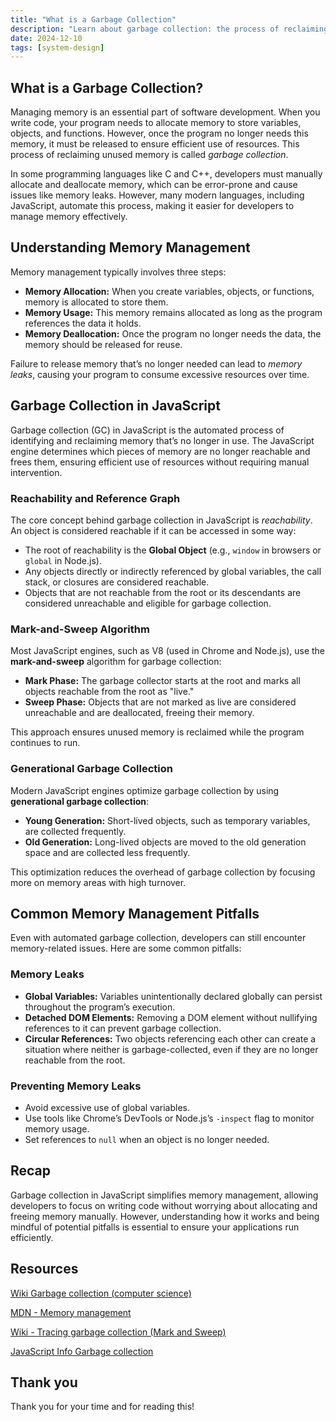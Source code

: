 ```yaml
---
title: "What is a Garbage Collection"
description: "Learn about garbage collection: the process of reclaiming unused memory in programming, with a deep dive into JavaScript's automated memory management."
date: 2024-12-10
tags: [system-design]
---
```



## What is a Garbage Collection?

Managing memory is an essential part of software development. When you write code, your program needs to allocate memory to store variables, objects, and functions. However, once the program no longer needs this memory, it must be released to ensure efficient use of resources. This process of reclaiming unused memory is called *garbage collection*.

In some programming languages like C and C++, developers must manually allocate and deallocate memory, which can be error-prone and cause issues like memory leaks. However, many modern languages, including JavaScript, automate this process, making it easier for developers to manage memory effectively.

## Understanding Memory Management

Memory management typically involves three steps:

- **Memory Allocation:** When you create variables, objects, or functions, memory is allocated to store them.
- **Memory Usage:** This memory remains allocated as long as the program references the data it holds.
- **Memory Deallocation:** Once the program no longer needs the data, the memory should be released for reuse.

Failure to release memory that’s no longer needed can lead to *memory leaks*, causing your program to consume excessive resources over time.

## Garbage Collection in JavaScript

Garbage collection (GC) in JavaScript is the automated process of identifying and reclaiming memory that’s no longer in use. The JavaScript engine determines which pieces of memory are no longer reachable and frees them, ensuring efficient use of resources without requiring manual intervention.

### Reachability and Reference Graph

The core concept behind garbage collection in JavaScript is *reachability*. An object is considered reachable if it can be accessed in some way:

- The root of reachability is the **Global Object** (e.g., `window` in browsers or `global` in Node.js).
- Any objects directly or indirectly referenced by global variables, the call stack, or closures are considered reachable.
- Objects that are not reachable from the root or its descendants are considered unreachable and eligible for garbage collection.

### Mark-and-Sweep Algorithm

Most JavaScript engines, such as V8 (used in Chrome and Node.js), use the **mark-and-sweep** algorithm for garbage collection:

- **Mark Phase:** The garbage collector starts at the root and marks all objects reachable from the root as "live."
- **Sweep Phase:** Objects that are not marked as live are considered unreachable and are deallocated, freeing their memory.

This approach ensures unused memory is reclaimed while the program continues to run.

### Generational Garbage Collection

Modern JavaScript engines optimize garbage collection by using **generational garbage collection**:

- **Young Generation:** Short-lived objects, such as temporary variables, are collected frequently.
- **Old Generation:** Long-lived objects are moved to the old generation space and are collected less frequently.

This optimization reduces the overhead of garbage collection by focusing more on memory areas with high turnover.

## Common Memory Management Pitfalls

Even with automated garbage collection, developers can still encounter memory-related issues. Here are some common pitfalls:

### Memory Leaks

- **Global Variables:** Variables unintentionally declared globally can persist throughout the program’s execution.
- **Detached DOM Elements:** Removing a DOM element without nullifying references to it can prevent garbage collection.
- **Circular References:** Two objects referencing each other can create a situation where neither is garbage-collected, even if they are no longer reachable from the root.

### Preventing Memory Leaks

- Avoid excessive use of global variables.
- Use tools like Chrome’s DevTools or Node.js’s `-inspect` flag to monitor memory usage.
- Set references to `null` when an object is no longer needed.

## Recap

Garbage collection in JavaScript simplifies memory management, allowing developers to focus on writing code without worrying about allocating and freeing memory manually. However, understanding how it works and being mindful of potential pitfalls is essential to ensure your applications run efficiently.

## Resources

[Wiki Garbage collection (computer science)]([https://en.m.wikipedia.org/wiki/Garbage_collection_(computer_science)](https://en.m.wikipedia.org/wiki/Garbage_collection_(computer_science)))

[MDN - Memory management](https://developer.mozilla.org/en-US/docs/Web/JavaScript/Memory_management)

[Wiki - Tracing garbage collection (Mark and Sweep)](https://en.wikipedia.org/wiki/Tracing_garbage_collection)

[JavaScript Info Garbage collection](https://javascript.info/garbage-collection)

## Thank you

Thank you for your time and for reading this!
